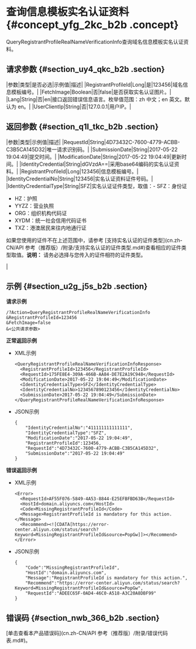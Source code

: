 # 查询信息模板实名认证资料 {#concept_yfg_2kc_b2b .concept}

QueryRegistrantProfileRealNameVerificationInfo查询域名信息模板实名认证资料。

## 请求参数 {#section_uy4_qkc_b2b .section}

|参数|类型|是否必选|示例值|描述|
|RegistrantProfileId|Long|是|123456|域名信息模板编号。|
|FetchImage|Boolean|否|false|是否获取实名认证图片。|
|Lang|String|否|en|接口返回错误信息语言。枚举值范围：zh 中文；en 英文。默认为 en。|
|UserClientIp|String|否|127.0.0.1|用户IP。|

## 返回参数 {#section_q1l_tkc_b2b .section}

|参数|类型|示例值|描述|
|RequestId|String|4D73432C-7600-4779-ACBB-C3B5CA145D32|唯一请求识别码。|
|SubmissionDate|String|2017-05-22 19:04:49|提交时间。|
|ModificationDate|String|2017-05-22 19:04:49|更新时间。|
|IdentityCredential|String|dGVzdA==|采用base64编码的实名认证资料。|
|RegistrantProfileId|Long|123456|信息模板编号。|
|IdentityCredentialNo|String|123456|实名认证资料证件号码。|
|IdentityCredentialType|String|SFZ|实名认证证件类型，取值：-   SFZ：身份证
-   HZ：护照
-   YYZZ：营业执照
-   ORG：组织机构代码证
-   XYDM：统一社会信用代码证书
-   TXZ：港澳居民来往内地通行证

如果您使用的证件不在上述范围中，请参考 [支持实名认证的证件类型](cn.zh-CN/API 参考（推荐版）/附录/支持实名认证的证件类型.md#)查看相应的证件类型取值。**说明：** 请务必选择与您传入的证件相符的证件类型。

|

## 示例 {#section_u2g_j5s_b2b .section}

**请求示例**

```
/?Action=QueryRegistrantProfileRealNameVerificationInfo
&RegistrantProfileId=123456
&FetchImage=false
&<公共请求参数>
```

**正常返回示例**

-   XML示例

    ```
    <QueryRegistrantProfileRealNameVerificationInfoResponse>
      <RegistrantProfileId>123456</RegistrantProfileId>
      <RequestId>175FE8E4-309A-466B-AA84-DE7E2A19C948</RequestId>
      <ModificationDate>2017-05-22 19:04:49</ModificationDate>
      <IdentityCredentialType>SFZ</IdentityCredentialType>
      <IdentityCredentialNo>1234567890123456</IdentityCredentialNo>
      <SubmissionDate>2017-05-22 19:04:49</SubmissionDate>
    </QueryRegistrantProfileRealNameVerificationInfoResponse>
    ```

-   JSON示例

    ```
    {
        "IdentityCredentialNo":"411111111111111",
        "IdentityCredentialType":"SFZ",
        "ModificationDate":"2017-05-22 19:04:49",
        "RegistrantProfileId":123456,
        "RequestId":"4D73432C-7600-4779-ACBB-C3B5CA145D32",
        "SubmissionDate":"2017-05-22 19:04:49"
    }
    ```


**错误返回示例**

-   XML示例

    ```
    <Error>
      <RequestId>AF55F076-5849-4A53-8844-E25EFBFBD63B</RequestId>
      <HostId>domain.aliyuncs.com</HostId>
      <Code>MissingRegistrantProfileId</Code>
      <Message>RegistrantProfileId is mandatory for this action.</Message>
      <Recommend><![CDATA[https://error-center.aliyun.com/status/search?Keyword=MissingRegistrantProfileId&source=PopGw]]></Recommend>
    </Error>
    ```

-   JSON示例

    ```
    {
        "Code":"MissingRegistrantProfileId",
        "HostId":"domain.aliyuncs.com",
        "Message":"RegistrantProfileId is mandatory for this action.",
        "Recommend":"https://error-center.aliyun.com/status/search?Keyword=MissingRegistrantProfileId&source=PopGw",
        "RequestId":"ADEEC65F-0AD4-46C0-A518-A3C20A8DBF99"
    }
    ```


## 错误码 {#section_nwb_366_b2b .section}

[单击查看本产品错误码](cn.zh-CN/API 参考（推荐版）/附录/错误代码表.md#)。

